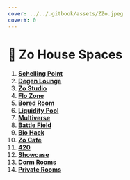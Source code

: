 ```yaml
---
cover: ../../.gitbook/assets/ZZo.jpeg
coverY: 0
---
```


# 🏡 Zo House Spaces

1. [**Schelling Point**](schelling-point.md)&#x20;
2. [**Degen Lounge**](degen-lounge.md)
3. [**Zo Studio**](zo-studio-irl.md)&#x20;
4. [**Flo Zone**](flo-zone.md)&#x20;
5. [**Bored Room**](bored-room.md)&#x20;
6. [**Liquidity Pool**](liquidity-pool.md)
7. [**Multiverse**](multiverse.md)&#x20;
8. [**Battle Field**](battle-field.md)&#x20;
9. [**Bio Hack**](bio-hack.md)&#x20;
10. [**Zo Cafe**](zo-cafe.md)&#x20;
11. [**420**](420.md)&#x20;
12. [**Showcase**](showcase.md)&#x20;
13. [**Dorm Rooms**](dorms.md)
14. [**Private Rooms**](private-rooms.md)&#x20;
